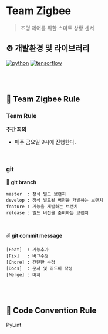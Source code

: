 # Team Zigbee

> 조명 제어를 위한 스마트 상황 센서

## ⚙️ 개발환경 및 라이브러리
[![python](https://img.shields.io/badge/python-3.10-blue.svg)]()
[![tensorflow](https://img.shields.io/badge/python-3.10-blue.svg)]()

<br/>
<br/>

## 📕 Team Zigbee Rule
### Team Rule
**주간 회의**
- 매주 금요일 9시에 진행한다.

<br/>

### git
🔀 **git branch**
```
master  : 정식 빌드 브랜치
develop : 정식 빌드될 버전을 개발하는 브랜치
feature : 기능을 개발하는 브랜치
release : 빌드 버전을 준비하는 브랜치
```
<br/>

✌️  **git commit message**
```
[Feat]  : 기능추가
[Fix]   : 버그수정
[Chore] : 간단한 수정
[Docs]  : 문서 및 리드미 작성
[Merge] : 머지
```

<br/>
<br/>

## 🤝 Code Convention Rule

PyLint
